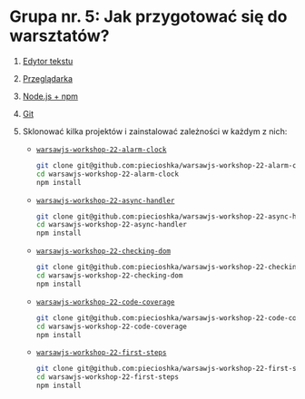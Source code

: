 # Grupa nr. 5: Jak przygotować się do warsztatów?

1. [Edytor tekstu](/workshop-setup/partials/edytor-tekstu.html)
2. [Przeglądarka](/workshop-setup/partials/przegladarka.html)
3. [Node.js + npm](/workshop-setup/partials/node+npm.html)
4. [Git](/workshop-setup/partials/git-instalacja.html)
5. Sklonować kilka projektów i zainstalować zależności w każdym z nich:

    - [`warsawjs-workshop-22-alarm-clock`](https://github.com/piecioshka/warsawjs-workshop-22-alarm-clock)
    
        ```bash
        git clone git@github.com:piecioshka/warsawjs-workshop-22-alarm-clock.git
        cd warsawjs-workshop-22-alarm-clock
        npm install
        ```

    - [`warsawjs-workshop-22-async-handler`](https://github.com/piecioshka/warsawjs-workshop-22-async-handler)
    
        ```bash
        git clone git@github.com:piecioshka/warsawjs-workshop-22-async-handler.git
        cd warsawjs-workshop-22-async-handler
        npm install
        ```

    - [`warsawjs-workshop-22-checking-dom`](https://github.com/piecioshka/warsawjs-workshop-22-checking-dom)
    
        ```bash
        git clone git@github.com:piecioshka/warsawjs-workshop-22-checking-dom.git
        cd warsawjs-workshop-22-checking-dom
        npm install
        ```

    - [`warsawjs-workshop-22-code-coverage`](https://github.com/piecioshka/warsawjs-workshop-22-code-coverage)
    
        ```bash
        git clone git@github.com:piecioshka/warsawjs-workshop-22-code-coverage.git
        cd warsawjs-workshop-22-code-coverage
        npm install
        ```

    - [`warsawjs-workshop-22-first-steps`](https://github.com/piecioshka/warsawjs-workshop-22-first-steps)
    
        ```bash
        git clone git@github.com:piecioshka/warsawjs-workshop-22-first-steps.git
        cd warsawjs-workshop-22-first-steps
        npm install
        ```
